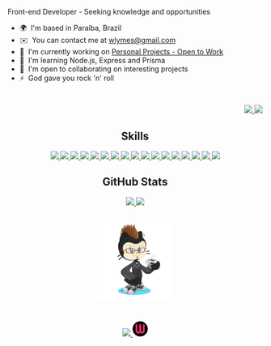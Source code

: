 <!-- ![header](https://capsule-render.vercel.app/api?type=waving&color=000&height=230&section=header&text=Hello,%20my%20name%20is%20%20Will.&fontSize=70&fontColor=fff&animation=fadeIn&fontAlignY=38&desc=Front-end%20Developer&descAlignY=55&descAlign=62&)

# -->

Front-end Developer - Seeking knowledge and opportunities

* 🌍  I'm based in Paraíba, Brazil
* ✉️  You can contact me at [wlymes@gmail.com](mailto:wlymes@gmail.com)
* 🚀  I'm currently working on [Personal Projects - Open to Work](http://portfolio-renovatt.vercel.app/)
* 🧠  I'm learning Node.js, Express and Prisma
* 🤝  I'm open to collaborating on interesting projects
* ⚡  God gave you rock 'n' roll

#

<div align="end ">
  <a href="https://www.github.com/renovatt" target="_blank" rel="noreferrer">
    <img src="https://img.shields.io/github/followers/renovatt?logo=github&style=for-the-badge&color=22c55e&labelColor=1c1917" />
  </a>
  <a href="https://www.github.com/renovatt" target="_blank" rel="noreferrer">
    <img heigth="46px" width="120px" src="https://visitor-badge.laobi.icu/badge?page_id=renovatt.README" />
  </a>
</div>

<h2 align="center"><b>Skills</b></h2>

<p align="center">
  <a href="https://www.github.com/renovatt">
    <img src="https://skillicons.dev/icons?i=react" />
  </a>
  <a href="https://www.github.com/renovatt">
    <img src="https://skillicons.dev/icons?i=next" />
  </a>
  <a href="https://www.github.com/renovatt">
    <img src="https://skillicons.dev/icons?i=ts" />
  </a>
  <a href="https://www.github.com/renovatt">
    <img src="https://skillicons.dev/icons?i=js" />
  </a>
  <a href="https://www.github.com/renovatt">
    <img src="https://skillicons.dev/icons?i=nodejs" />
  </a>
  <a href="https://www.github.com/renovatt">
    <img src="https://skillicons.dev/icons?i=express" />
  </a>
  <a href="https://www.github.com/renovatt">
    <img src="https://skillicons.dev/icons?i=prisma" />
  </a>
  <a href="https://www.github.com/renovatt">
    <img src="https://skillicons.dev/icons?i=mongodb" />
  </a>
  <a href="https://www.github.com/renovatt">
    <img src="https://skillicons.dev/icons?i=firebase" />
  </a>
  <a href="https://www.github.com/renovatt">
    <img src="https://skillicons.dev/icons?i=mysql" />
  </a>
  <a href="https://www.github.com/renovatt">
    <img src="https://skillicons.dev/icons?i=html" />
  </a>
  <a href="https://www.github.com/renovatt">
    <img src="https://skillicons.dev/icons?i=css" />
  </a>
  <a href="https://www.github.com/renovatt">
    <img src="https://skillicons.dev/icons?i=styledcomponents" />
  </a>
  <a href="https://www.github.com/renovatt">
    <img src="https://skillicons.dev/icons?i=tailwind" />
  </a>
  <a href="https://www.github.com/renovatt">
    <img src="https://skillicons.dev/icons?i=vite" />
  </a>
  <a href="https://www.github.com/renovatt">
    <img src="https://skillicons.dev/icons?i=vercel" />
  </a>
  <a href="https://www.github.com/renovatt">
    <img src="https://skillicons.dev/icons?i=git" />
  </a>
</p>

<h2 align="center"><b>GitHub Stats</b></h2>

<div width="100%" align="center">
 <a href="https://github.com/renovatt">
    <img height="165em" src="https://github-readme-stats.vercel.app/api?username=renovatt&show_icons=true&theme=dark&include_all_commits=true&count_private=true"/>
    <img height="165em" src="https://github-readme-stats.vercel.app/api/top-langs/?username=renovatt&layout=compact&langs_count=7&theme=dark"/>
  </a>
</div>

<br/>
<br/>

<div align="center">
  <img width="150px" height="150px" src="./img/readme-char.png/"/>
</div>

#

<div align="center">
  <a href="https://www.linkedin.com/in/renovatt">
    <img width="28px" heigth="28px" src="https://skillicons.dev/icons?i=linkedin" />
  </a>
  <a href="https://portfolio-renovatt.vercel.app/">
    <img width="30px" height="30px" src="./img/port.png/"/>
  </a>
</div>